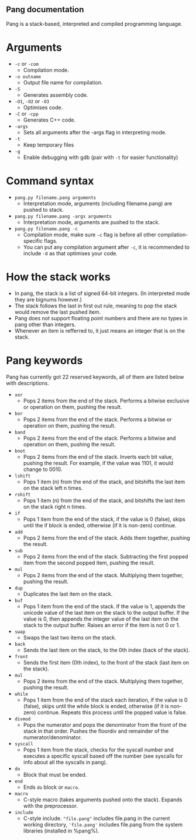 ## Pang documentation
Pang is a stack-based, interpreted and compiled programming language.

# Arguments
* `-c` or `-com`
    - Compilation mode.
* `-o outname`
    - Output file name for compilation.
* `-S`
    - Generates assembly code.
* `-O1`, `-O2` or `-O3`
    - Optimises code.
* `-C` or `-cpp`
    - Generates C++ code.
* `-args`
    - Sets all arguments after the -args flag in interpreting mode.
* `-t`
    - Keep temporary files
* `-g`
    - Enable debugging with gdb (pair with `-t` for easier functionality)

# Command syntax
* `pang.py filename.pang arguments`
    - Interpretation mode, arguments (including filename.pang) are pushed to stack.
* `pang.py filename.pang -args arguments`
    - Interpretation mode, arguments are pushed to the stack.
* `pang.py filename.pang -c`
    - Compilation mode, make sure `-c` flag is before all other compilation-specific flags.
    - You can put any compilation argument after `-c`, it is recommended to include `-O` as that optimises your code.
# How the stack works
- In pang, the stack is a list of signed 64-bit integers. (In interpreted mode they are bignums however.)
- The stack follows the last in first out rule, meaning to pop the stack would remove the last pushed item.
- Pang does not support floating point numbers and there are no types in pang other than integers.
- Whenever an item is refferred to, it just means an integer that is on the stack.

# Pang keywords
Pang has currently got 22 reserved keywords, all of them are listed below with descriptions.
* `xor`
    - Pops 2 items from the end of the stack. Performs a bitwise exclusive or operation on them, pushing the result.
* `bor`
    - Pops 2 items from the end of the stack. Performs a bitwise or operation on them, pushing the result.
* `band`
    - Pops 2 items from the end of the stack. Performs a bitwise and operation on them, pushing the result.
* `bnot`
    - Pops 2 items from the end of the stack. Inverts each bit value, pushing the result.
    For example, if the value was 1101, it would change to 0010.
* `lshift`
    - Pops 1 item (n) from the end of the stack, and bitshifts the last item on the stack left n times.
* `rshift`
    - Pops 1 item (n) from the end of the stack, and bitshifts the last item on the stack right n times.
* `if`
    - Pops 1 item from the end of the stack, if the value is 0 (false), skips until the if block is ended, otherwise (if it is non-zero) continue.
* `add`
    - Pops 2 items from the end of the stack. Adds them together, pushing the result.
* `sub`
    - Pops 2 items from the end of the stack. Subtracting the first popped item from the second popped item, pushing the result.
* `mul`
    - Pops 2 items from the end of the stack. Multiplying them together, pushing the result.
* `dup`
    - Duplicates the last item on the stack.
* `buf`
    - Pops 1 item from the end of the stack. If the value is 1, appends the unicode value of the last item on the stack to the output buffer. If the value is 0, then appends the integer value of the last item on the stack to the output buffer. Raises an error if the item is not 0 or 1.
* `swap`
    - Swaps the last two items on the stack.
* `back`
    - Sends the last item on the stack, to the 0th index (back of the stack).
* `front`
    - Sends the first item (0th index), to the front of the stack (last item on the stack).
* `mul`
    - Pops 2 items from the end of the stack. Multiplying them together, pushing the result.
* `while`
    - Pops 1 item from the end of the stack each iteration, if the value is 0 (false), skips until the while block is ended, otherwise (if it is non-zero) continue. Repeats this process until the popped value is false.
* `divmod`
    - Pops the numerator and pops the denominator from the front of the stack in that order. Pushes the floordiv and remainder of the numerator/denominator.
* `syscall`
    - Pops 1 item from the stack, checks for the syscall number and executes a specific syscall based off the number (see syscalls for info about all the syscalls in pang).
* `do`
    - Block that must be ended.
* `end`
    - Ends `do` block or `macro`.
* `macro`
    - C-style macro (takes arguments pushed onto the stack). Expands with the preprocessor.
* `include`
    - C-style include. `"file.pang"` includes file.pang in the current working directory, `'file.pang'` includes file.pang from the system libraries (installed in %pang%).
